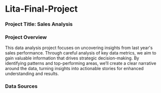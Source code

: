 # Lita-Final-Project
### Project Title: Sales Analysis
### Project Overview
This data analysis project focuses on uncovering insights from last year's sales performance. Through careful analysis of key data metrics, we aim to gain valuable information that drives strategic decision-making. By identifying patterns and top-performing areas, we’ll create a clear narrative around the data, turning insights into actionable stories for enhanced understanding and results.

### Data Sources






